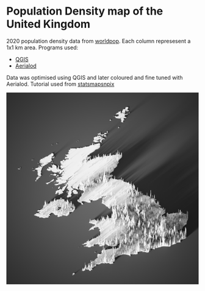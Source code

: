 # Population Density map of the United Kingdom

2020 population density data from [worldpop](https://www.worldpop.org/geodata/summary?id=44435).  Each column represesent a 1x1 km area.  Programs used: 
- [QGIS](https://qgis.org/en/site/)  
- [Aerialod](https://ephtracy.github.io/index.html?page=aerialod)

Data was optimised using QGIS and later coloured and fine tuned with Aerialod.
Tutorial used from [statsmapsnpix](http://www.statsmapsnpix.com/2020/11/how-to-make-3d-population-density.html)

![](gbr-pop-density1024.png)
